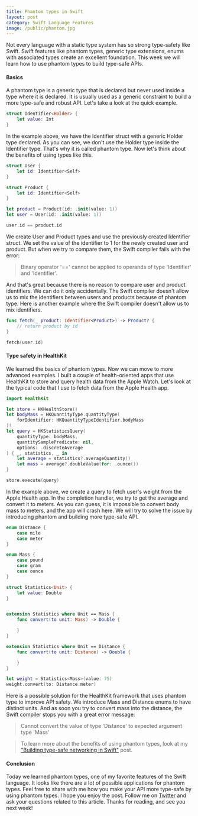 ```yaml
---
title: Phantom types in Swift
layout: post
category: Swift Language Features
image: /public/phantom.jpg
---
```


Not every language with a static type system has so strong type-safety like Swift. Swift features like phantom types, generic type extensions, enums with associated types create an excellent foundation. This week we will learn how to use phantom types to build type-safe APIs.

#### Basics
A phantom type is a generic type that is declared but never used inside a type where it is declared. It is usually used as a generic constraint to build a more type-safe and robust API. Let's take a look at the quick example.

```swift
struct Identifier<Holder> {
    let value: Int
}
```

In the example above, we have the Identifier struct with a generic Holder type declared. As you can see, we don't use the Holder type inside the Identifier type. That's why it is called phantom type. Now let's think about the benefits of using types like this.

```swift
struct User {
    let id: Identifier<Self>
}

struct Product {
    let id: Identifier<Self>
}

let product = Product(id: .init(value: 1))
let user = User(id: .init(value: 1))

user.id == product.id
```

We create User and Product types and use the previously created Identifier struct. We set the value of the identifier to 1 for the newly created user and product. But when we try to compare them, the Swift compiler fails with the error:

> Binary operator '==' cannot be applied to operands of type 'Identifier<User>' and 'Identifier<Product>'.

And that's great because there is no reason to compare user and product identifiers. We can do it only accidentally. The Swift compiler doesn't allow us to mix the identifiers between users and products because of phantom type. Here is another example where the Swift compiler doesn't allow us to mix identifiers.

```swift
func fetch(_ product: Identifier<Product>) -> Product? {
    // return product by id
}

fetch(user.id)
```

#### Type safety in HealthKit
We learned the basics of phantom types. Now we can move to more advanced examples. I built a couple of health-oriented apps that use HealthKit to store and query health data from the Apple Watch. Let's look at the typical code that I use to fetch data from the Apple Health app.

```swift
import HealthKit

let store = HKHealthStore()
let bodyMass = HKQuantityType.quantityType(
    forIdentifier: HKQuantityTypeIdentifier.bodyMass
)!
let query = HKStatisticsQuery(
    quantityType: bodyMass,
    quantitySamplePredicate: nil,
    options: .discreteAverage
) { _, statistics, _ in
    let average = statistics?.averageQuantity()
    let mass = average?.doubleValue(for: .ounce())
}

store.execute(query)
```

In the example above, we create a query to fetch user's weight from the Apple Health app. In the completion handler, we try to get the average and convert it to meters. As you can guess, it is impossible to convert body mass to meters, and the app will crash here. We will try to solve the issue by introducing phantom and building more type-safe API.

```swift
enum Distance {
    case mile
    case meter
}

enum Mass {
    case pound
    case gram
    case ounce
}

struct Statistics<Unit> {
    let value: Double
}


extension Statistics where Unit == Mass {
    func convert(to unit: Mass) -> Double {

    }
}

extension Statistics where Unit == Distance {
    func convert(to unit: Distance) -> Double {

    }
}

let weight = Statistics<Mass>(value: 75)
weight.convert(to: Distance.meter)
```

Here is a possible solution for the HealthKit framework that uses phantom type to improve API safety. We introduce Mass and Distance enums to have distinct units. And as soon you try to convert mass into the distance, the Swift compiler stops you with a great error message:

> Cannot convert the value of type 'Distance' to expected argument type 'Mass'

> To learn more about the benefits of using phantom types, look at my ["Building type-safe networking in Swift"](/2021/02/10/building-type-safe-networking-in-swift/) post.

#### Conclusion
Today we learned phantom types, one of my favorite features of the Swift language. It looks like there are a lot of possible applications for phantom types. Feel free to share with me how you make your API more type-safe by using phantom types. I hope you enjoy the post. Follow me on [Twitter](https://twitter.com/mecid) and ask your questions related to this article. Thanks for reading, and see you next week!
